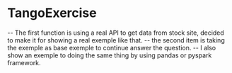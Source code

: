 # TangoExercise
 -- The first function is using a real API to get data from stock site, decided to make it for showing a real exemple like that.
 -- the second item is taking the exemple as base exemple to continue answer the question.
 -- I also show an exemple to doing the same thing by using pandas or pyspark framework. 
